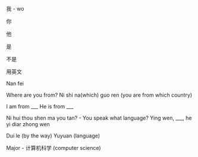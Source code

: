 我 - wo

你

他

是

不是

用英文


Nan fei 

Where are you from?
Ni shi na(which) guo ren (you are from which country)

I am from ___ He is from ___

Ni hui thou shen ma you tan? - You speak what language?
Ying wen, ___, he yi diar zhong wen

Dui le (by the way)
Yuyuan (language)

Major - 计算机科学 (computer science)